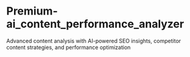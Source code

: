 # Premium-ai_content_performance_analyzer
Advanced content analysis with AI-powered SEO insights, competitor content strategies, and performance optimization

